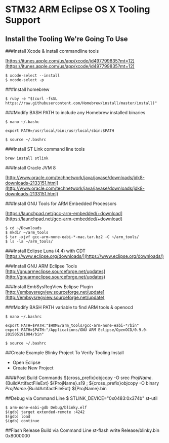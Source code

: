 # STM32 ARM Eclipse OS X Tooling Support

## Install the Tooling We're Going To Use

###Install Xcode & install commandline tools

[https://itunes.apple.com/us/app/xcode/id497799835?mt=12](https://itunes.apple.com/us/app/xcode/id497799835?mt=12)

    $ xcode-select --install
    $ xcode-select -p

###Install homebrew

    $ ruby -e "$(curl -fsSL https://raw.githubusercontent.com/Homebrew/install/master/install)"

###Modify BASH PATH to include any Homebrew installed binaries

    $ nano ~/.bashc

    export PATH=/usr/local/bin:/usr/local/sbin:$PATH

    $ source ~/.bashrc

###Install ST Link command line tools

    brew install stlink

###Install Oracle JVM 8

[http://www.oracle.com/technetwork/java/javase/downloads/jdk8-downloads-2133151.html](http://www.oracle.com/technetwork/java/javase/downloads/jdk8-downloads-2133151.html)

###Install GNU Tools for ARM Embedded Processors

[https://launchpad.net/gcc-arm-embedded/+download](https://launchpad.net/gcc-arm-embedded/+download)

    $ cd ~/Downloads
    $ mkdir ~/arm_tools
    $ tar -xjvf gcc-arm-none-eabi-*-mac.tar.bz2 -C ~/arm_tools/
    $ ls -la ~/arm_tools/

###Install Eclipse Luna (4.4) with CDT
[https://www.eclipse.org/downloads/](https://www.eclipse.org/downloads/)

###Install GNU ARM Eclipse Tools
[http://gnuarmeclipse.sourceforge.net/updates](http://gnuarmeclipse.sourceforge.net/updates)

###Install EmbSysRegView Eclipse Plugin
[http://embsysregview.sourceforge.net/update](http://embsysregview.sourceforge.net/update)

###Modify BASH PATH variable to find ARM tools & openocd

    $ nano ~/.bashrc

    export PATH=$PATH:"$HOME/arm_tools/gcc-arm-none-eabi-*/bin"
    export PATH=$PATH:"/Applications/GNU ARM Eclipse/OpenOCD/0.9.0-201505191004/bin"

    $ source ~/.bashrc


##Create Example Blinky Project To Verify Tooling Install 

-    Open Eclipse
-    Create New Project


####Post Build Commands
    ${cross_prefix}objcopy -O srec ${ProjName}.${BuildArtifactFileExt} ${ProjName}.s19 ; ${cross_prefix}objcopy -O binary ${ProjName}.${BuildArtifactFileExt} ${ProjName}.bin


##Debug via Command Line
    $ STLINK_DEVICE="0x0483:0x374b" st-util

    $ arm-none-eabi-gdb Debug/blinky.elf
    $(gdb) target extended-remote :4242
    $(gdb) load
    $(gdb) continue


##Flash Release Build via Command Line
    st-flash write Release/blinky.bin 0x8000000
